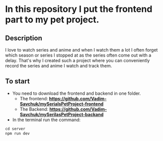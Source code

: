 # In this repository I put the frontend part to my pet project.

## Description
I love to watch series and anime and when I watch them a lot I often forget which season or series I stopped at as the series often come out with a delay. That's why I created such a project where you can conveniently record the series and anime I watch and track them.

## To start
+ You need to download the frontend and backend in one folder. <br/>
  + The frontend: **https://github.com/Vadim-Savchuk/mySerialsPetProject-frontend**  <br/>
  + The Backend: **https://github.com/Vadim-Savchuk/mySerilasPetProject-backand**  <br/>
+ In the terminal run the command:  <br/>
```javascript
cd server
npm run dev
```
